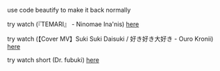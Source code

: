 use code beautify to make it back normally


try watch (『TEMARI』 - Ninomae Ina'nis)
[here](https://youtube-embed.edgeone.app/?v=LtTO1HMGjqA&si=a&t=0&lapse=0:00%20peak%20music,2:30%20WAH,3:20-DANG!)


try watch (【Cover MV】Suki Suki Daisuki / 好き好き大好き - Ouro Kronii)
[here](https://youtube-embed.edgeone.app/?v=O5h6haVYSYQ&start_radio=1)


try watch short (Dr. fubuki)
[here](https://youtube-embed.edgeone.app/?v=uHlV0Od4COo)
